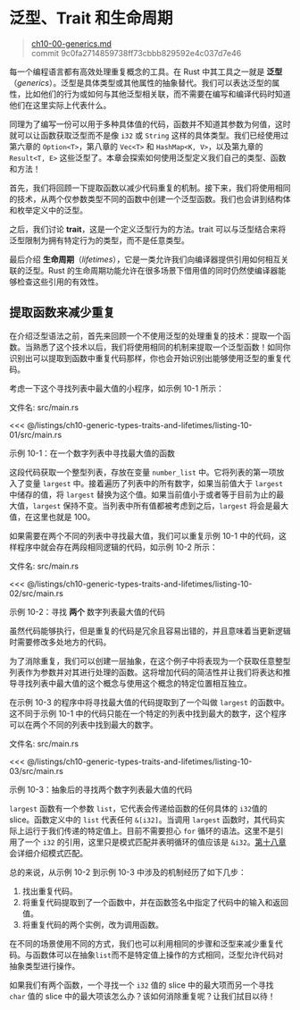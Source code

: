 # 泛型、Trait 和生命周期

> [ch10-00-generics.md](https://github.com/rust-lang/book/blob/main/src/ch10-00-generics.md)
> <br>
> commit 9c0fa2714859738ff73cbbb829592e4c037d7e46

每一个编程语言都有高效处理重复概念的工具。在 Rust 中其工具之一就是 **泛型**（*generics*）。泛型是具体类型或其他属性的抽象替代。我们可以表达泛型的属性，比如他们的行为或如何与其他泛型相关联，而不需要在编写和编译代码时知道他们在这里实际上代表什么。

同理为了编写一份可以用于多种具体值的代码，函数并不知道其参数为何值，这时就可以让函数获取泛型而不是像 `i32` 或 `String` 这样的具体类型。我们已经使用过第六章的 `Option<T>`，第八章的 `Vec<T>` 和 `HashMap<K, V>`，以及第九章的 `Result<T, E>` 这些泛型了。本章会探索如何使用泛型定义我们自己的类型、函数和方法！

首先，我们将回顾一下提取函数以减少代码重复的机制。接下来，我们将使用相同的技术，从两个仅参数类型不同的函数中创建一个泛型函数。我们也会讲到结构体和枚举定义中的泛型。

之后，我们讨论 **trait**，这是一个定义泛型行为的方法。trait 可以与泛型结合来将泛型限制为拥有特定行为的类型，而不是任意类型。

最后介绍 **生命周期**（*lifetimes*），它是一类允许我们向编译器提供引用如何相互关联的泛型。Rust 的生命周期功能允许在很多场景下借用值的同时仍然使编译器能够检查这些引用的有效性。

## 提取函数来减少重复

在介绍泛型语法之前，首先来回顾一个不使用泛型的处理重复的技术：提取一个函数。当熟悉了这个技术以后，我们将使用相同的机制来提取一个泛型函数！如同你识别出可以提取到函数中重复代码那样，你也会开始识别出能够使用泛型的重复代码。

考虑一下这个寻找列表中最大值的小程序，如示例 10-1 所示：

<span class="filename">文件名: src/main.rs</span>

<<< @/listings/ch10-generic-types-traits-and-lifetimes/listing-10-01/src/main.rs

<span class="caption">示例 10-1：在一个数字列表中寻找最大值的函数</span>

这段代码获取一个整型列表，存放在变量 `number_list` 中。它将列表的第一项放入了变量 `largest` 中。接着遍历了列表中的所有数字，如果当前值大于 `largest` 中储存的值，将 `largest` 替换为这个值。如果当前值小于或者等于目前为止的最大值，`largest` 保持不变。当列表中所有值都被考虑到之后，`largest` 将会是最大值，在这里也就是 100。

如果需要在两个不同的列表中寻找最大值，我们可以重复示例 10-1 中的代码，这样程序中就会存在两段相同逻辑的代码，如示例 10-2 所示：

<span class="filename">文件名: src/main.rs</span>

<<< @/listings/ch10-generic-types-traits-and-lifetimes/listing-10-02/src/main.rs

<span class="caption">示例 10-2：寻找 **两个** 数字列表最大值的代码</span>

虽然代码能够执行，但是重复的代码是冗余且容易出错的，并且意味着当更新逻辑时需要修改多处地方的代码。

为了消除重复，我们可以创建一层抽象，在这个例子中将表现为一个获取任意整型列表作为参数并对其进行处理的函数。这将增加代码的简洁性并让我们将表达和推导寻找列表中最大值的这个概念与使用这个概念的特定位置相互独立。

在示例 10-3 的程序中将寻找最大值的代码提取到了一个叫做 `largest` 的函数中。这不同于示例 10-1 中的代码只能在一个特定的列表中找到最大的数字，这个程序可以在两个不同的列表中找到最大的数字。

<span class="filename">文件名: src/main.rs</span>

<<< @/listings/ch10-generic-types-traits-and-lifetimes/listing-10-03/src/main.rs

<span class="caption">示例 10-3：抽象后的寻找两个数字列表最大值的代码</span>

`largest` 函数有一个参数 `list`，它代表会传递给函数的任何具体的 `i32`值的 slice。函数定义中的 `list` 代表任何 `&[i32]`。当调用 `largest` 函数时，其代码实际上运行于我们传递的特定值上。目前不需要担心 `for` 循环的语法。这里不是引用了一个 `i32` 的引用，这里只是模式匹配并表明循环的值应该是 `&i32`。[第十八章][ch18] 会详细介绍模式匹配。

总的来说，从示例 10-2 到示例 10-3 中涉及的机制经历了如下几步：

1. 找出重复代码。
2. 将重复代码提取到了一个函数中，并在函数签名中指定了代码中的输入和返回值。
3. 将重复代码的两个实例，改为调用函数。

在不同的场景使用不同的方式，我们也可以利用相同的步骤和泛型来减少重复代码。与函数体可以在抽象`list`而不是特定值上操作的方式相同，泛型允许代码对抽象类型进行操作。

如果我们有两个函数，一个寻找一个 `i32` 值的 slice 中的最大项而另一个寻找 `char` 值的 slice 中的最大项该怎么办？该如何消除重复呢？让我们拭目以待！

[ch18]: ch18-00-patterns.md
